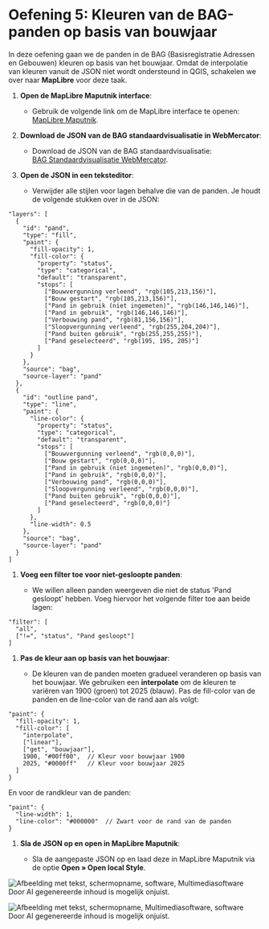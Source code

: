# Oefening 5: Kleuren van de BAG-panden op basis van bouwjaar

In deze oefening gaan we de panden in de BAG (Basisregistratie Adressen en
Gebouwen) kleuren op basis van het bouwjaar. Omdat de interpolatie van kleuren
vanuit de JSON niet wordt ondersteund in QGIS, schakelen we over naar
**MapLibre** voor deze taak.

1.  **Open de MapLibre Maputnik interface**:

    -   Gebruik de volgende link om de MapLibre interface te openen:  
        [MapLibre
        Maputnik](https://maplibre.org/maputnik/?x=132000&y=455000&z=9.05&r=0&l=&layer=2368153705%7E0#17.25/52.339602/4.962838).

2.  **Download de JSON van de BAG standaardvisualisatie in WebMercator**:

    -   Download de JSON van de BAG standaardvisualisatie:  
        [BAG Standaardvisualisatie
        WebMercator](https://api.pdok.nl/lv/bag/ogc/v1/styles/bag_standaardvisualisatie__webmercatorquad?f=mapbox).

3.  **Open de JSON in een teksteditor**:

    -   Verwijder alle stijlen voor lagen behalve die van de panden. Je houdt de
        volgende stukken over in de JSON:

~~~~~~~~~~~~~~~~~~~~~~~~~~~~~~~~~~~~~~~~~~~~~~~~~~~~~~~~~~~~~~~~~~~~~~~~~~~~~~~~
"layers": [
  {
    "id": "pand",
    "type": "fill",
    "paint": {
      "fill-opacity": 1,
      "fill-color": {
        "property": "status",
        "type": "categorical",
        "default": "transparent",
        "stops": [
          ["Bouwvergunning verleend", "rgb(105,213,156)"],
          ["Bouw gestart", "rgb(105,213,156)"],
          ["Pand in gebruik (niet ingemeten)", "rgb(146,146,146)"],
          ["Pand in gebruik", "rgb(146,146,146)"],
          ["Verbouwing pand", "rgb(81,156,156)"],
          ["Sloopvergunning verleend", "rgb(255,204,204)"],
          ["Pand buiten gebruik", "rgb(255,255,255)"],
          ["Pand geselecteerd", "rgb(195, 195, 205)"]
        ]
      }
    },
    "source": "bag",
    "source-layer": "pand"
  },
  {
    "id": "outline pand",
    "type": "line",
    "paint": {
      "line-color": {
        "property": "status",
        "type": "categorical",
        "default": "transparent",
        "stops": [
          ["Bouwvergunning verleend", "rgb(0,0,0)"],
          ["Bouw gestart", "rgb(0,0,0)"],
          ["Pand in gebruik (niet ingemeten)", "rgb(0,0,0)"],
          ["Pand in gebruik", "rgb(0,0,0)"],
          ["Verbouwing pand", "rgb(0,0,0)"],
          ["Sloopvergunning verleend", "rgb(0,0,0)"],
          ["Pand buiten gebruik", "rgb(0,0,0)"],
          ["Pand geselecteerd", "rgb(0,0,0)"]
        ]
      },
      "line-width": 0.5
    },
    "source": "bag",
    "source-layer": "pand"
  }
]
~~~~~~~~~~~~~~~~~~~~~~~~~~~~~~~~~~~~~~~~~~~~~~~~~~~~~~~~~~~~~~~~~~~~~~~~~~~~~~~~

1.  **Voeg een filter toe voor niet-gesloopte panden**:

    -   We willen alleen panden weergeven die niet de status 'Pand gesloopt'
        hebben. Voeg hiervoor het volgende filter toe aan beide lagen:

~~~~~~~~~~~~~~~~~~~~~~~~~~~~~~~~~~~~~~~~~~~~~~~~~~~~~~~~~~~~~~~~~~~~~~~~~~~~~~~~
"filter": [
  "all",
  ["!=", "status", "Pand gesloopt"]
]
~~~~~~~~~~~~~~~~~~~~~~~~~~~~~~~~~~~~~~~~~~~~~~~~~~~~~~~~~~~~~~~~~~~~~~~~~~~~~~~~

1.  **Pas de kleur aan op basis van het bouwjaar**:

    -   De kleuren van de panden moeten gradueel veranderen op basis van het
        bouwjaar. We gebruiken een **interpolate** om de kleuren te variëren van
        1900 (groen) tot 2025 (blauw). Pas de fill-color van de panden en de
        line-color van de rand aan als volgt:

~~~~~~~~~~~~~~~~~~~~~~~~~~~~~~~~~~~~~~~~~~~~~~~~~~~~~~~~~~~~~~~~~~~~~~~~~~~~~~~~
"paint": {
  "fill-opacity": 1,
  "fill-color": [
    "interpolate",          
    ["linear"],
    ["get", "bouwjaar"],
    1900, "#00ff00",  // Kleur voor bouwjaar 1900
    2025, "#0000ff"   // Kleur voor bouwjaar 2025
  ]
}
~~~~~~~~~~~~~~~~~~~~~~~~~~~~~~~~~~~~~~~~~~~~~~~~~~~~~~~~~~~~~~~~~~~~~~~~~~~~~~~~

En voor de randkleur van de panden:

~~~~~~~~~~~~~~~~~~~~~~~~~~~~~~~~~~~~~~~~~~~~~~~~~~~~~~~~~~~~~~~~~~~~~~~~~~~~~~~~
"paint": {
  "line-width": 1,
  "line-color": "#000000"  // Zwart voor de rand van de panden
}
~~~~~~~~~~~~~~~~~~~~~~~~~~~~~~~~~~~~~~~~~~~~~~~~~~~~~~~~~~~~~~~~~~~~~~~~~~~~~~~~

1.  **Sla de JSON op en open in MapLibre Maputnik**:

    -   Sla de aangepaste JSON op en laad deze in MapLibre Maputnik via de optie
        **Open » Open local Style**.

![Afbeelding met tekst, schermopname, software, Multimediasoftware Door AI
gegenereerde inhoud is mogelijk
onjuist.](media/05b4986d701d65f26547c93e90d3b12b.png)

![Afbeelding met tekst, schermopname, Multimediasoftware, software Door AI
gegenereerde inhoud is mogelijk
onjuist.](media/ff4fa539be764871b3af58a1e8f0e705.png)
